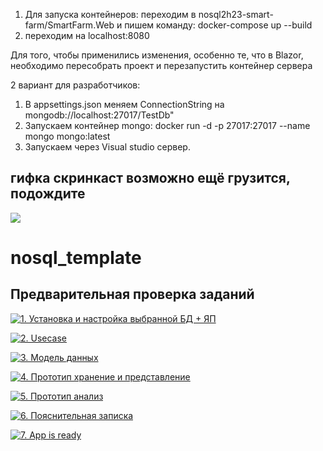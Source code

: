 1) Для запуска контейнеров: 
переходим в nosql2h23-smart-farm/SmartFarm.Web и пишем команду:
docker-compose up --build
2) переходим на localhost:8080
 
Для того, чтобы применились изменения, особенно те, что в Blazor, необходимо пересобрать проект и перезапустить контейнер сервера

2 вариант для разработчиков: 
1) В appsettings.json меняем ConnectionString на mongodb://localhost:27017/TestDb"
2) Запускаем контейнер mongo:  docker run -d -p 27017:27017 --name mongo mongo:latest
3) Запускаем через Visual studio сервер.

## гифка скринкаст возможно ещё грузится, подождите

![](https://github.com/moevm/nosql2h23-smart-farm/blob/main/smrtfarm_demo.gif)

# nosql_template


## Предварительная проверка заданий

<a href=" ./../../../actions/workflows/1_helloworld.yml" >![1. Установка и настройка выбранной БД + ЯП]( ./../../actions/workflows/1_helloworld.yml/badge.svg)</a>

<a href=" ./../../../actions/workflows/2_usecase.yml" >![2. Usecase]( ./../../actions/workflows/2_usecase.yml/badge.svg)</a>

<a href=" ./../../../actions/workflows/3_data_model.yml" >![3. Модель данных]( ./../../actions/workflows/3_data_model.yml/badge.svg)</a>

<a href=" ./../../../actions/workflows/4_prototype_store_and_view.yml" >![4. Прототип хранение и представление]( ./../../actions/workflows/4_prototype_store_and_view.yml/badge.svg)</a>

<a href=" ./../../../actions/workflows/5_prototype_analysis.yml" >![5. Прототип анализ]( ./../../actions/workflows/5_prototype_analysis.yml/badge.svg)</a> 

<a href=" ./../../../actions/workflows/6_report.yml" >![6. Пояснительная записка]( ./../../actions/workflows/6_report.yml/badge.svg)</a>

<a href=" ./../../../actions/workflows/7_app_is_ready.yml" >![7. App is ready]( ./../../actions/workflows/7_app_is_ready.yml/badge.svg)</a>
